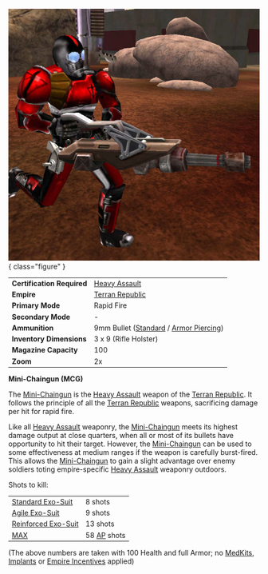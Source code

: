 ![Soldier equipped with a Mini-Chaingun](../images/MCG.jpg){ class="figure" }

|                            |                                                                                                                     |
| -------------------------- | ------------------------------------------------------------------------------------------------------------------- |
| **Certification Required** | [Heavy Assault](../certifications/Heavy_Assault.md)                                                                 |
| **Empire**                 | [Terran Republic](../terminology/Terran_Republic.md)                                                                        |
| **Primary Mode**           | Rapid Fire                                                                                                          |
| **Secondary Mode**         | \-                                                                                                                  |
| **Ammunition**             | 9mm Bullet ([Standard](../ammunition/9mm_Bullet.md) / [Armor Piercing](../ammunition/Armor_Piercing_9mm_Bullet.md)) |
| **Inventory Dimensions**   | 3 x 9 (Rifle Holster)                                                                                               |
| **Magazine Capacity**      | 100                                                                                                                 |
| **Zoom**                   | 2x                                                                                                                  |

**Mini-Chaingun (MCG)**

The [Mini-Chaingun](Mini-Chaingun.md) is the
[Heavy Assault](../certifications/Heavy_Assault.md) weapon of the
[Terran Republic](../terminology/Terran_Republic.md). It follows the principle of all
the [Terran Republic](../terminology/Terran_Republic.md) weapons, sacrificing damage per
hit for rapid fire.

Like all [Heavy Assault](../certifications/Heavy_Assault.md) weaponry, the
[Mini-Chaingun](Mini-Chaingun.md) meets its highest damage output at close
quarters, when all or most of its bullets have opportunity to hit their target.
However, the [Mini-Chaingun](Mini-Chaingun.md) can be used to some effectiveness
at medium ranges if the weapon is carefully burst-fired. This allows the
[Mini-Chaingun](Mini-Chaingun.md) to gain a slight advantage over enemy soldiers
toting empire-specific [Heavy Assault](../certifications/Heavy_Assault.md)
weaponry outdoors.

Shots to kill:

|                                                        |                                                 |
| ------------------------------------------------------ | ----------------------------------------------- |
| [Standard Exo-Suit](../armor/Standard_Exo-Suit.md)     | 8 shots                                         |
| [Agile Exo-Suit](../armor/Agile_Exo-Suit.md)           | 9 shots                                         |
| [Reinforced Exo-Suit](../armor/Reinforced_Exo-Suit.md) | 13 shots                                        |
| [MAX](../armor/Mechanized_Assault_Exo-Suit.md)         | 58 [AP](../terminology/Armor_Piercing.md) shots |

(The above numbers are taken with 100 Health and full Armor; no
[MedKits](../items/MedKit.md), [Implants](../implants/index.md) or
[Empire Incentives](../terminology/Empire_Incentives.md) applied)
